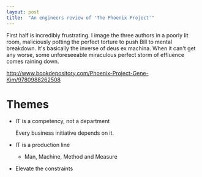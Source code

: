 ```yaml
---
layout: post
title:  "An engineers review of 'The Phoenix Project'"
---
```


First half is incredibly frustrating. I image the three authors in a poorly lit
room, maliciously potting the perfect torture to push Bill to mental breakdown.
It's basically the inverse of deus ex machina. When it can't get any worse, some
unforeseeable miraculous perfect storm of effluence comes raining down.

http://www.bookdepository.com/Phoenix-Project-Gene-Kim/9780988262508

# Themes

* IT is a competency, not a department
  
  Every business initiative depends on it.

* IT is a production line
  * Man, Machine, Method and Measure

* Elevate the constraints

